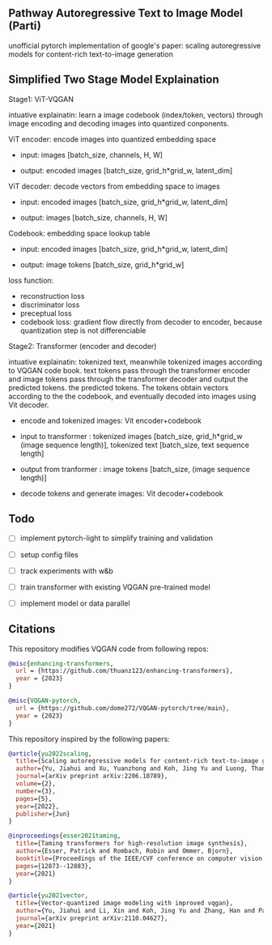 ## Pathway Autoregressive Text to Image Model (Parti)
unofficial pytorch implementation of google's paper: scaling autoregressive models for content-rich text-to-image generation

## Simplified Two Stage Model Explaination 
Stage1: ViT-VQGAN

intuative explainatin: learn a image codebook (index/token, vectors) through image encoding and decoding images into quantized conponents.

ViT encoder: encode images into quantized embedding space

* input: images [batch_size, channels, H, W] 
  
* output: encoded images [batch_size, grid_h*grid_w, latent_dim]

ViT decoder: decode vectors from embedding space to images

* input: encoded images [batch_size, grid_h*grid_w, latent_dim]
  
* output: images  [batch_size, channels, H, W] 

Codebook: embedding space lookup table
  
* input: encoded images [batch_size, grid_h*grid_w, latent_dim]
  
* output: image tokens [batch_size, grid_h*grid_w]

loss function: 
* reconstruction loss
* discriminator loss
* preceptual loss
* codebook loss: gradient flow directly from decoder to encoder, because quantization step is not differenciable

Stage2: Transformer (encoder and decoder)

intuative explainatin: tokenized text, meanwhile tokenized images according to VQGAN code book. 
text tokens pass through the transformer encoder and image tokens pass through the transformer decoder and output the predicted tokens.
the predicted tokens. The tokens obtain vectors according to the the codebook, and eventually decoded into images using Vit decoder. 

* encode and tokenized images: Vit encoder+codebook

* input to transformer : tokenized images [batch_size, grid_h*grid_w (image sequence length)], tokenized text [batch_size, text sequence length]

* output from tranformer : image tokens [batch_size, (image sequence length)]
  
* decode tokens and generate images: Vit decoder+codebook 



## Todo 
- [ ] implement pytorch-light to simplify training and validation
- [ ] setup config files
- [ ] track experiments with w&b
- [ ] train transformer with existing VQGAN pre-trained model
- [ ] implement model or data parallel


## Citations
This repository modifies VQGAN code from following repos:
```bibtex
@misc{enhancing-transformers,
  url = {https://github.com/thuanz123/enhancing-transformers},
  year = {2023}
}
```
```bibtex
@misc{VQGAN-pytorch,
  url = {https://github.com/dome272/VQGAN-pytorch/tree/main},
  year = {2023}
}
```
This repository inspired by the following papers:
```bibtex
@article{yu2022scaling,
  title={Scaling autoregressive models for content-rich text-to-image generation},
  author={Yu, Jiahui and Xu, Yuanzhong and Koh, Jing Yu and Luong, Thang and Baid, Gunjan and Wang, Zirui and Vasudevan, Vijay and Ku, Alexander and Yang, Yinfei and Ayan, Burcu Karagol and others},
  journal={arXiv preprint arXiv:2206.10789},
  volume={2},
  number={3},
  pages={5},
  year={2022},
  publisher={Jun}
}
```
```bibtex
@inproceedings{esser2021taming,
  title={Taming transformers for high-resolution image synthesis},
  author={Esser, Patrick and Rombach, Robin and Ommer, Bjorn},
  booktitle={Proceedings of the IEEE/CVF conference on computer vision and pattern recognition},
  pages={12873--12883},
  year={2021}
}
```
```bibtex
@article{yu2021vector,
  title={Vector-quantized image modeling with improved vqgan},
  author={Yu, Jiahui and Li, Xin and Koh, Jing Yu and Zhang, Han and Pang, Ruoming and Qin, James and Ku, Alexander and Xu, Yuanzhong and Baldridge, Jason and Wu, Yonghui},
  journal={arXiv preprint arXiv:2110.04627},
  year={2021}
}
```



